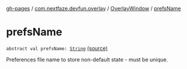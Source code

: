 [gh-pages](../../index.md) / [com.nextfaze.devfun.overlay](../index.md) / [OverlayWindow](index.md) / [prefsName](./prefs-name.md)

# prefsName

`abstract val prefsName: `[`String`](https://kotlinlang.org/api/latest/jvm/stdlib/kotlin/-string/index.html) [(source)](https://github.com/NextFaze/dev-fun/tree/master/devfun/src/main/java/com/nextfaze/devfun/overlay/OverlayWindow.kt#L66)

Preferences file name to store non-default state - must be unique.

